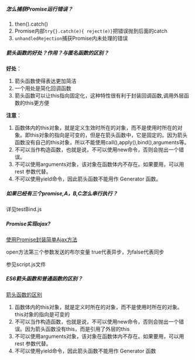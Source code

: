 ##### 怎么捕获Promise运行错误？
1. then().catch()
2. Promise内部`try{}.catch(e){ reject(e)}`把错误抛到后面的catch
3. `unhandledRejection`捕获Promise内未处理的错误

##### 箭头函数的好处？作用？与匿名函数的区别？
**好处**：
1. 箭头函数使得表达更加简洁
2. 一个用处是简化回调函数
3. 箭头函数可以让this指向固定化，这种特性很有利于封装回调函数,调用外层函数的this更方便

**注意**：
1. 函数体内的this对象，就是定义生效时所在的对象，而不是使用时所在的对象。即this对象的指向是可变的，但是在箭头函数中，它是固定的。因为箭头函数没有自己的this对象，所以不能使用call(),apply(),bind(),arguments等。
2. 不可以当作构造函数，也就是说，不可以使用new命令，否则会抛出一个错误。
3. 不可以使用arguments对象，该对象在函数体内不存在。如果要用，可以用 rest 参数代替。
4. 不可以使用yield命令，因此箭头函数不能用作 Generator 函数。

##### 如果已经有三个promise,A，B,C怎么串行执行？
详见testBind.js

##### Promise实现ajax?
[使用Promise封装简单Ajax方法](https://www.jianshu.com/p/143458fb747c)

open方法第三个参数发送的布尔变量 true代表异步，为false代表同步

参见script.js文件

##### ES6箭头函数和普通函数的区别？
[箭头函数的区别](http://es6.ruanyifeng.com/#docs/function#%E7%AE%AD%E5%A4%B4%E5%87%BD%E6%95%B0)

1. 函数体内的this对象，就是定义时所在的对象，而不是使用时所在的对象。this对象的指向是可变的
2. 不可以当作构造函数，也就是说，不可以使用new命令，否则会抛出一个错误。因为箭头函数没有this，而是引用了外层的this
3. 不可以使用arguments对象，该对象在函数体内不存在。如果要用，可以用 rest 参数代替。
4. 不可以使用yield命令，因此箭头函数不能用作 Generator 函数

